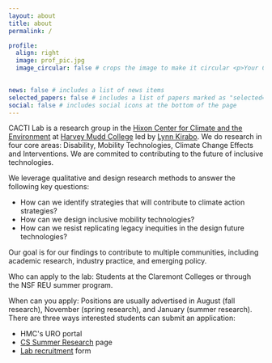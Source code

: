 ```yaml
---
layout: about
title: about
permalink: /

profile:
  align: right
  image: prof_pic.jpg
  image_circular: false # crops the image to make it circular <p>Your City, State 12345</p>
  

news: false # includes a list of news items
selected_papers: false # includes a list of papers marked as "selected={true}"
social: false # includes social icons at the bottom of the page
---
```


CACTI Lab is a research group in the [Hixon Center for Climate and the Environment](https://www.hmc.edu/hixon-center/) at [Harvey Mudd College](https://www.hmc.edu/) led by [Lynn Kirabo](https://www.cs.hmc.edu/~kirabo/). We do research in four core areas: Disability, Mobility Technologies, Climate Change Effects and Interventions. We are commited to contributing to the future of inclusive technologies.

We leverage qualitative and design research methods to answer the following key questions:
- How can we identify strategies that will contribute to climate action strategies?
- How can we design inclusive mobility technologies?
- How can we resist replicating legacy inequities in the design future technologies?

Our goal is for our findings to contribute to multiple communities, including academic research, industry practice, and emerging policy. 

Who can apply to the lab: Students at the Claremont Colleges or through the NSF REU summer program.

When can you apply: Positions are usually advertised in August (fall research), November (spring research), and January (summer research). There are three ways interested students can submit an application:
- HMC's URO portal
- [CS Summer Research](https://www.hmc.edu/cs/research/reu/) page
- [Lab recruitment](https://tinyurl.com/cactilab) form 



<!-- Write your biography here. Tell the world about yourself. Link to your favorite [subreddit](http://reddit.com). You can put a picture in, too. The code is already in, just name your picture `prof_pic.jpg` and put it in the `img/` folder. 
more_info: >
    <p>Hixon Center for Climate and the Environment</p>
    <p>Claremont, California</p>
    subtitle: <a href='#'>Affiliations</a>. Address. Contacts. Motto. Etc.
    -->

<!-- Put your address / P.O. box / other info right below your picture. You can also disable any of these elements by editing `profile` property of the YAML header of your `_pages/about.md`. Edit `_bibliography/papers.bib` and Jekyll will render your [publications page](/al-folio/publications/) automatically. -->

<!-- Link to your social media connections, too. This theme is set up to use [Font Awesome icons](https://fontawesome.com/) and [Academicons](https://jpswalsh.github.io/academicons/), like the ones below. Add your Facebook, Twitter, LinkedIn, Google Scholar, or just disable all of them. -->
